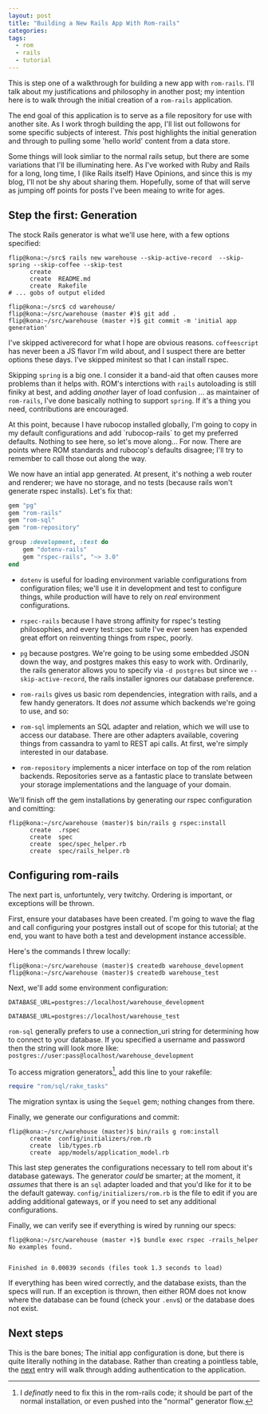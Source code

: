 ```yaml
---
layout: post
title: "Building a New Rails App With Rom-rails"
categories:
tags:
  - rom
  - rails
  - tutorial
---
```


This is step one of a walkthrough for building a new app with `rom-rails`.
I'll talk about my justifications and philosophy in another post; my intention
here is to walk through the initial creation of a `rom-rails` application.

The end goal of this application is to serve as a file repository for use with
another site.  As I work throgh building the app, I'll list out followons for
some specific subjects of interest.  _This_ post highlights the initial
generation and through to pulling some 'hello world' content from a data store.

Some things will look simliar to the normal rails setup, but there are some
variations that I'll be illuminating here.  As I've worked with Ruby and
Rails for a long, long time, I (like Rails itself) Have Opinions, and since
this is my blog, I'll not be shy about sharing them. Hopefully, some of that
will serve as jumping off points for posts I've been meaing to write for ages.

## Step the first: Generation

The stock Rails generator is what we'll use here, with a few options specified:

```shell
flip@kona:~/src$ rails new warehouse --skip-active-record  --skip-spring --skip-coffee --skip-test
      create
      create  README.md
      create  Rakefile
# ... gobs of output elided

flip@kona:~/src$ cd warehouse/
flip@kona:~/src/warehouse (master #)$ git add .
flip@kona:~/src/warehouse (master +)$ git commit -m 'initial app generation'
```

I've skipped activerecord for what I hope are obvious reasons.  `coffeescript`
has never been a JS flavor I'm wild about, and I suspect there are better
options these days.  I've skipped minitest so that I can install rspec.

Skipping `spring` is a big one.  I consider it a band-aid that often causes more
problems than it helps with. ROM's interctions with `rails` autoloading is
still finiky at best, and adding _another_ layer of load confusion ... as
maintainer of `rom-rails`, I've done basically nothing to support `spring`.  If
it's a thing you need, contributions are encouraged.

<aside>
At this point, because I have rubocop installed globally, I'm going to copy
in my default configurations and add `rubocop-rails` to get my preferred
defaults. Nothing to see here, so let's move along... For now.  There are
points where ROM standards and rubocop's defaults disagree; I'll try to
remember to call those out along the way.
</aside>

We now have an intial app generated. At present, it's nothing a web router and
renderer; we have no storage, and no tests (because rails won't generate rspec
installs).  Let's fix that:

```ruby title:"Gemfile"
gem "pg"
gem "rom-rails"
gem "rom-sql"
gem "rom-repository"

group :development, :test do
	gem "dotenv-rails"
	gem "rspec-rails", "~> 3.0"
end

```

* `dotenv` is useful for loading environment variable configurations from
 configuration files; we'll use it in development and test to configure
things, while production will have to rely on _real_ environment configurations.

* `rspec-rails` because I have strong affinity for rspec's testing philosophies,
and every test::spec suite I've ever seen has expended great effort on
reinventing things from rspec, poorly.

* `pg` because postgres.  We're going to be using some embedded JSON down
the way, and postgres makes this easy to work with.  Ordinarily, the rails
generator allows you to specify via `-d postgres` but since
 we `--skip-active-record`, the rails installer ignores our database preference.

* `rom-rails` gives us basic rom dependencies, integration with rails, and a
few handy generators.  It does _not_ assume which backends we're going to use,
and so:

* `rom-sql` implements an SQL adapter and relation, which we will use to
access our database.  There are other adapters available, covering things from
cassandra to yaml to REST api calls.  At first, we're simply interested in our
database.

* `rom-repository` implements a nicer interface on top of the rom relation
backends.  Repositories serve as a fantastic place to translate between your
storage implementations and the language of your domain.


We'll finish off the gem installations by generating our rspec configuration
and comitting:

```shell
flip@kona:~/src/warehouse (master)$ bin/rails g rspec:install
      create  .rspec
      create  spec
      create  spec/spec_helper.rb
      create  spec/rails_helper.rb
```


## Configuring rom-rails

The next part is, unfortuntely, very twitchy.  Ordering is important, or
exceptions will be thrown.

First, ensure your databases have been created.  I'm going to wave the flag
and call configuring your postgres install out of scope for this tutorial;
at the end, you want to have both a test and development instance accessible.

Here's the commands I threw locally:

```
flip@kona:~/src/warehouse (master)$ createdb warehouse_development
flip@kona:~/src/warehouse (master)$ createdb warehouse_test
```

Next, we'll add some environment configuration:

```shell
DATABASE_URL=postgres://localhost/warehouse_development
```

```shell
DATABASE_URL=postgres://localhost/warehouse_test
```

`rom-sql` generally prefers to use a connection\_uri string for determining
how to connect to your database.  If you specified a username and password
then the string will look more like: `postgres://user:pass@localhost/warehouse_development`

To access migration generators[^1], add this line to your rakefile:

```ruby
require "rom/sql/rake_tasks"
```

The migration syntax is using the `Sequel` gem; nothing changes from there.

Finally, we generate our configurations and commit:

```
flip@kona:~/src/warehouse (master)$ bin/rails g rom:install
      create  config/initializers/rom.rb
      create  lib/types.rb
      create  app/models/application_model.rb
```

This last step generates the configurations necessary to tell rom about it's
database gateways.  The generator _could_ be smarter; at the moment,
it _assumes_ that there is an `sql` adapter loaded and that you'd like for
it to be the default gateway. `config/initializers/rom.rb` is the file to edit
if you are adding additional gateways, or if you need to set any additional
configurations.


Finally, we can verify see if everything is wired by running our specs:

```
flip@kona:~/src/warehouse (master +)$ bundle exec rspec -rrails_helper
No examples found.


Finished in 0.00039 seconds (files took 1.3 seconds to load)
```

If everything has been wired correctly, and the database exists, than the specs
will run.  If an exception is thrown, then either ROM does not know where the
database can be found (check your `.env`s) or the database does not exist.


## Next steps

This is the bare bones; The initial app configuration is done, but there is
quite literally nothing in the database. Rather than creating a pointless
table, the [next]() entry will walk through adding authentication
to the application.


[^1]: I _definatly_ need to fix this in the rom-rails code; it should be part
of the normal installation, or even pushed into the "normal" generator flow.
